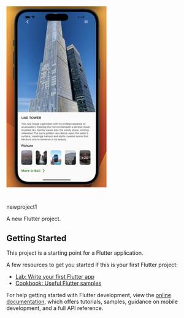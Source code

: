 <img width="261" alt="Screen Shot 2023-09-12 at 7 29 26 PM" src="https://github.com/MOT3Z19/Go_digital_1/blob/main/Screenshot%202023-09-14%20at%2010.07.37%20AM.png">


# 




newproject1

A new Flutter project.

## Getting Started

This project is a starting point for a Flutter application.

A few resources to get you started if this is your first Flutter project:

- [Lab: Write your first Flutter app](https://docs.flutter.dev/get-started/codelab)
- [Cookbook: Useful Flutter samples](https://docs.flutter.dev/cookbook)

For help getting started with Flutter development, view the
[online documentation](https://docs.flutter.dev/), which offers tutorials,
samples, guidance on mobile development, and a full API reference.
